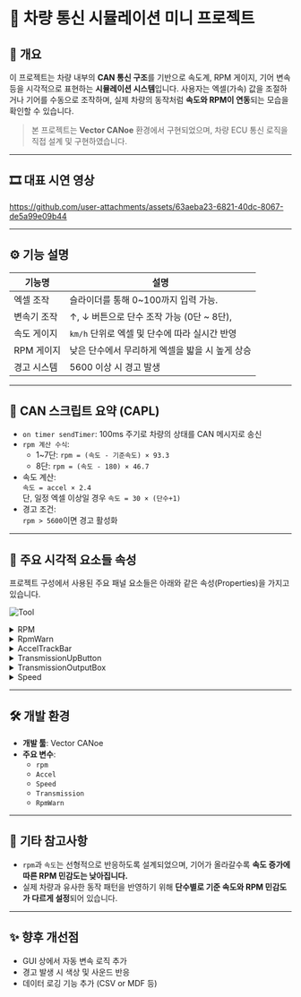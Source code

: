 # 🚗 차량 통신 시뮬레이션 미니 프로젝트

## 📌 개요

이 프로젝트는 차량 내부의 **CAN 통신 구조**를 기반으로 속도계, RPM 게이지, 기어 변속 등을 시각적으로 표현하는 **시뮬레이션 시스템**입니다. 사용자는 엑셀(가속) 값을 조절하거나 기어를 수동으로 조작하며, 실제 차량의 동작처럼 **속도와 RPM이 연동**되는 모습을 확인할 수 있습니다.

> 본 프로젝트는 **Vector CANoe** 환경에서 구현되었으며, 차량 ECU 통신 로직을 직접 설계 및 구현하였습니다.

---

## 🎞️ 대표 시연 영상

https://github.com/user-attachments/assets/63aeba23-6821-40dc-8067-de5a99e09b44

---

## ⚙️ 기능 설명

| 기능명              | 설명                                                                 |
|-------------------|----------------------------------------------------------------------|
| 엑셀 조작          | 슬라이더를 통해 0~100까지 입력 가능.                                         |
| 변속기 조작        | ↑, ↓ 버튼으로 단수 조작 가능 (0단 ~ 8단),                                      |
| 속도 게이지        | `km/h` 단위로 엑셀 및 단수에 따라 실시간 반영                                  |
| RPM 게이지         | 낮은 단수에서 무리하게 엑셀을 밟을 시 높게 상승                                  |
| 경고 시스템        | 5600 이상 시 경고 발생                                                     |

---

## 🧠 CAN 스크립트 요약 (CAPL)

- `on timer sendTimer`: 100ms 주기로 차량의 상태를 CAN 메시지로 송신
- `rpm 계산 수식`:
  - 1~7단: `rpm = (속도 - 기준속도) × 93.3`
  - 8단: `rpm = (속도 - 180) × 46.7`
- 속도 계산:  
  `속도 = accel × 2.4`  
  단, 일정 엑셀 이상일 경우 `속도 = 30 × (단수+1)`
- 경고 조건:  
  `rpm > 5600`이면 경고 활성화

---

## 🧩 주요 시각적 요소들 속성

프로젝트 구성에서 사용된 주요 패널 요소들은 아래와 같은 속성(Properties)을 가지고 있습니다.


![Tool](https://github.com/user-attachments/assets/3782a8ca-1fb3-4d24-9026-53d40cc2c43e)

<details> <summary> RPM </summary>
<img src="https://github.com/user-attachments/assets/9ef2b2a1-3448-41bf-a8c2-80370f4ca71f" width="300">
</details>
<details> <summary> RpmWarn </summary>
<img src="https://github.com/user-attachments/assets/4149bdca-acaa-4657-a421-1bd98fbf2df9" width="300">
</details>
<details> <summary> AccelTrackBar </summary>
<img src="https://github.com/user-attachments/assets/1056e6a7-6a0c-4b57-99d1-b771c8eb53bc" width="300">
</details>
<details> <summary> TransmissionUpButton </summary>
<img src="https://github.com/user-attachments/assets/dbd09174-1c0c-4299-adfa-7d17f32f23b5" width="300">
</details>
<details> <summary> TransmissionOutputBox </summary>
<img src="https://github.com/user-attachments/assets/58d316c4-54c6-44ab-9822-88b9e99eb6f1" width="300">
</details>
<details> <summary> Speed </summary>
<img src="https://github.com/user-attachments/assets/6321da02-020e-4872-af4f-2f8bde1102a8" width="300">
</details>





---

## 🛠️ 개발 환경

- **개발 툴**: Vector CANoe
- **주요 변수**:
  - `rpm` 
  - `Accel`
  - `Speed`
  - `Transmission`
  - `RpmWarn`

---

## 📝 기타 참고사항

- `rpm`과 `속도`는 선형적으로 반응하도록 설계되었으며, 기어가 올라갈수록 **속도 증가에 따른 RPM 민감도는 낮아집니다.**
- 실제 차량과 유사한 동작 패턴을 반영하기 위해 **단수별로 기준 속도와 RPM 민감도가 다르게 설정**되어 있습니다.

---

## ✨ 향후 개선점

- GUI 상에서 자동 변속 로직 추가
- 경고 발생 시 색상 및 사운드 반응
- 데이터 로깅 기능 추가 (CSV or MDF 등)
